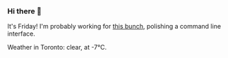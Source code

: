### Hi there :wave:

It's Friday! I'm probably working for [this bunch](https://github.com/kohofinancial), polishing a command line interface.

Weather in Toronto: clear, at -7°C.
